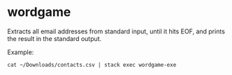 # wordgame
Extracts all email addresses from standard input, until it hits EOF, and prints the result in the standard output.    

Example:
```
cat ~/Downloads/contacts.csv | stack exec wordgame-exe
```

